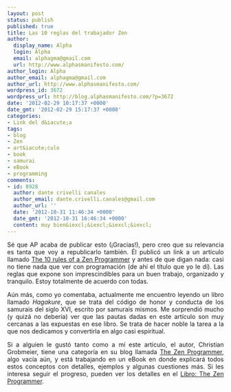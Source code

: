 ```yaml
---
layout: post
status: publish
published: true
title: Las 10 reglas del trabajador Zen
author:
  display_name: Alpha
  login: Alpha
  email: alphagma@gmail.com
  url: http://www.alphasmanifesto.com/
author_login: Alpha
author_email: alphagma@gmail.com
author_url: http://www.alphasmanifesto.com/
wordpress_id: 3672
wordpress_url: http://blog.alphasmanifesto.com/?p=3672
date: '2012-02-29 10:17:37 +0000'
date_gmt: '2012-02-29 15:17:37 +0000'
categories:
- Link del d&iacute;a
tags:
- blog
- Zen
- art&iacute;culo
- book
- samurai
- eBook
- programming
comments:
- id: 8928
  author: dante crivelli canales
  author_email: dante.crivelli.canales@gmail.com
  author_url: ''
  date: '2012-10-31 11:46:34 +0000'
  date_gmt: '2012-10-31 16:46:34 +0000'
  content: muy bien&iexcl;&iexcl;&iexcl;&iexcl;
---
```

<p style="text-align: justify;">S&eacute; que AP acaba de publicar esto (&iexcl;Gracias!), pero creo que su relevancia es tanta que voy a republicarlo tambi&eacute;n. &Eacute;l public&oacute; un link a un art&iacute;culo llamado <a href="http://www.grobmeier.de/the-10-rules-of-a-zen-programmer-03022012.html">The 10 rules of a Zen Programmer</a>&nbsp;y antes de que digan nada: casi no tiene nada que ver con programaci&oacute;n (de ah&iacute; el t&iacute;tulo que yo le d&iacute;). Las reglas que expone son imprescindibles para un buen trabajo, organizado y tranquilo. Estoy totalmente de acuerdo con todas.</p>
<p style="text-align: justify;">A&uacute;n m&aacute;s, como yo comentaba, actualmente me encuentro leyendo un libro llamado <em>Hagakure</em>, que se trata del c&oacute;digo de honor y conducta de los samurais del siglo XVI, escrito por samurais mismos. Me sorprendi&oacute; mucho (y quiz&aacute; no deber&iacute;a) ver que las pautas dadas en este art&iacute;culo son muy cercanas a las expuestas en ese libro. Se trata de hacer noble la tarea a la que nos dedicamos y convertirla en algo casi espiritual.</p>
<p style="text-align: justify;">Si a alguien le gust&oacute; tanto como a m&iacute; este art&iacute;culo, el autor, Christian Grobmeier, tiene una categor&iacute;a en su blog llamada&nbsp;<a href="http://www.grobmeier.de/category/zen-programmer">The Zen Programmer</a>, algo vac&iacute;a a&uacute;n, y est&aacute; trabajando en un eBook en donde explicar&aacute; todos estos conceptos con detalles, ejemplos y algunas cuestiones m&aacute;s. Si les interesa seguir el progreso, pueden ver los detalles en el <a href="http://thezenprogrammer.grobmeier.de/">Libro: The Zen Programmer</a>.</p>
